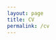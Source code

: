 ```yaml
---
layout: page
title: CV
permalink: /cv
---
```


<object data="./IsabeauLewis_CV_Website_Jan2024.pdf" width="1000" height="1000" type='application/pdf'></object>
